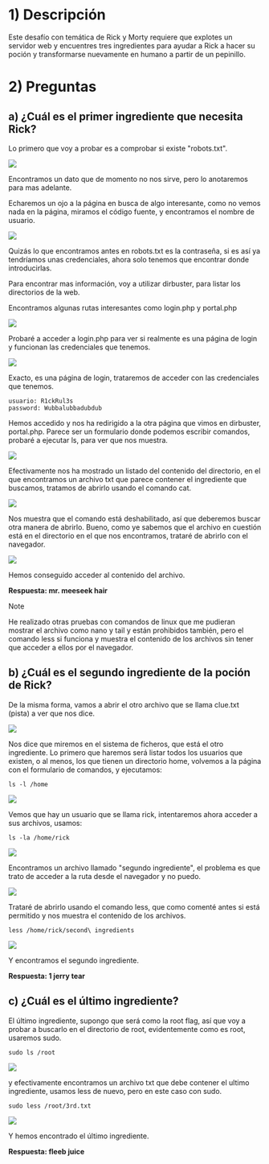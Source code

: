 # 1) Descripción

Este desafío con temática de Rick y Morty requiere que explotes un servidor web y encuentres tres ingredientes para ayudar a Rick a hacer su poción y transformarse nuevamente en humano a partir de un pepinillo.

# 2) Preguntas

## a) ¿Cuál es el primer ingrediente que necesita Rick?

Lo primero que voy a probar es a comprobar si existe "robots.txt".

![](IMG/Pasted%20image%2020250318003103.png)

Encontramos un dato que de momento no nos sirve, pero lo anotaremos para mas adelante.

Echaremos un ojo a la página en busca de algo interesante, como no vemos nada en la página, miramos el código fuente, y encontramos el nombre de usuario.

![](IMG/Pasted%20image%2020250318003400.png)

Quizás lo que encontramos antes en robots.txt es la contraseña, si es así ya tendríamos unas credenciales, ahora solo tenemos que encontrar donde introducirlas.

Para encontrar mas información, voy a utilizar dirbuster, para listar los directorios de la web.

Encontramos algunas rutas interesantes como login.php y portal.php

![](IMG/Pasted%20image%2020250318005714.png)

Probaré a acceder a login.php para ver si realmente es una página de login y funcionan las credenciales que tenemos.

![](IMG/Pasted%20image%2020250318005834.png)

Exacto, es una página de login, trataremos de acceder con las credenciales que tenemos. 

```
usuario: R1ckRul3s
password: Wubbalubbadubdub
```

Hemos accedido y nos ha redirigido a la otra página que vimos en dirbuster, portal.php. Parece ser un formulario donde podemos escribir comandos, probaré a ejecutar ls, para ver que nos muestra.

![](IMG/Pasted%20image%2020250318010225.png)

Efectivamente nos ha mostrado un listado del contenido del directorio, en el que encontramos un archivo txt que parece contener el ingrediente que buscamos, tratamos de abrirlo usando el comando cat.

![](IMG/Pasted%20image%2020250318010403.png)

Nos muestra que el comando está deshabilitado, así que deberemos buscar otra manera de abrirlo. Bueno, como ye sabemos que el archivo en cuestión está en el directorio en el que nos encontramos, trataré de abrirlo con el navegador.

![](IMG/Pasted%20image%2020250318011220.png)

Hemos conseguido acceder al contenido del archivo.

**Respuesta: mr. meeseek hair**

> [!NOTE]
> He realizado otras pruebas con comandos de linux que me pudieran mostrar el archivo como nano y tail y están prohibidos también, pero el comando less si funciona y muestra el contenido de los archivos sin tener que acceder a ellos por el navegador.

## b) ¿Cuál es el segundo ingrediente de la poción de Rick?

De la misma forma, vamos a abrir el otro archivo que se llama clue.txt (pista) a ver que nos dice.

![](IMG/Pasted%20image%2020250318011530.png)

Nos dice que miremos en el sistema de ficheros, que está el otro ingrediente. Lo primero que haremos será listar todos los usuarios que existen, o al menos, los que tienen un directorio home, volvemos a la página con el formulario de comandos, y ejecutamos:

```
ls -l /home
```

![](IMG/Pasted%20image%2020250318011902.png)

Vemos que hay un usuario que se llama rick, intentaremos ahora acceder a sus archivos, usamos:

```
ls -la /home/rick
```

![](IMG/Pasted%20image%2020250318012019.png)

Encontramos un archivo llamado "segundo ingrediente", el problema es que trato de acceder a la ruta desde el navegador y no puedo.

![](IMG/Pasted%20image%2020250318012408.png)

Trataré de abrirlo usando el comando less, que como comenté antes si está permitido y nos muestra el contenido de los archivos.

```
less /home/rick/second\ ingredients
```

![](IMG/Pasted%20image%2020250318013516.png)

Y encontramos el segundo ingrediente.

**Respuesta: 1 jerry tear**

## c) ¿Cuál es el último ingrediente?

El último ingrediente, supongo que será como la root flag, así que voy a probar a buscarlo en el directorio de root, evidentemente como es root, usaremos sudo.

```
sudo ls /root
```

![](IMG/Pasted%20image%2020250318013753.png)

y efectivamente encontramos un archivo txt que debe contener el ultimo ingrediente, usamos less de nuevo, pero en este caso con sudo.

```
sudo less /root/3rd.txt
```

![](IMG/Pasted%20image%2020250318013858.png)

Y hemos encontrado el último ingrediente.

**Respuesta: fleeb juice**